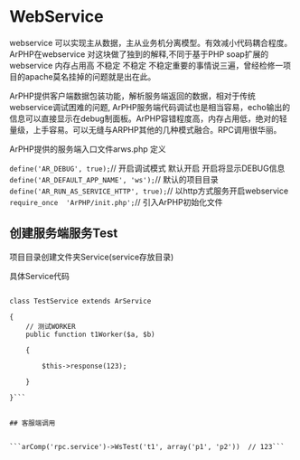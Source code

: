 # WebService

webservice 可以实现主从数据，主从业务机分离模型。有效减小代码耦合程度。
ArPHP在webservice 对这块做了独到的解释,不同于基于PHP soap扩展的 webservice 内存占用高 不稳定 不稳定 不稳定重要的事情说三遍，曾经检修一项目的apache莫名挂掉的问题就是出在此。

ArPHP提供客户端数据包装功能，解析服务端返回的数据，相对于传统webservice调试困难的问题, ArPHP服务端代码调试也是相当容易，echo输出的信息可以直接显示在debug制面板。ArPHP容错程度高，内存占用低，绝对的轻量级，上手容易。可以无缝与ARPHP其他的几种模式融合。RPC调用很华丽。

ArPHP提供的服务端入口文件arws.php 定义 

```define('AR_DEBUG', true);```// 开启调试模式 默认开启 开启将显示DEBUG信息
```define('AR_DEFAULT_APP_NAME', 'ws');```// 默认的项目目录    
```define('AR_RUN_AS_SERVICE_HTTP', true);```// 以http方式服务开启webservice  
```require_once  'ArPHP/init.php';```// 引入ArPHP初始化文件



## 创建服务端服务Test



项目目录创建文件夹Service(service存放目录)

具体Service代码

```TestService.class.php

class TestService extends ArService

{
    // 测试WORKER
    public function t1Worker($a, $b)

    {

        $this->response(123);

    }

}```


## 客服端调用


```arComp('rpc.service')->WsTest('t1', array('p1', 'p2'))  // 123```
